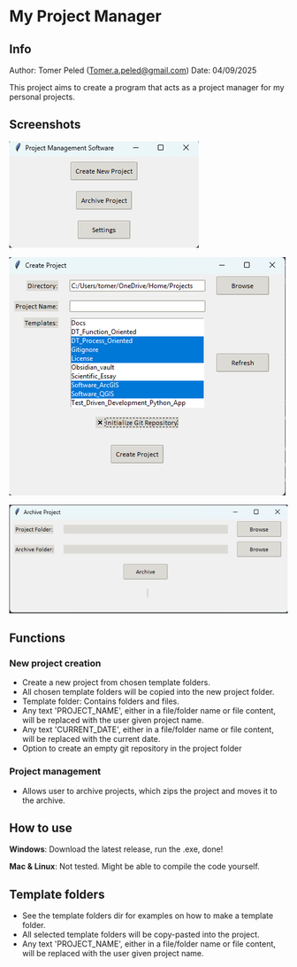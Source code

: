 # My Project Manager

## Info

Author: Tomer Peled (Tomer.a.peled@gmail.com)
Date: 04/09/2025

This project aims to create a program that acts as a project manager for my personal projects.

## Screenshots

![Main Window](assets/main_window.png)

![Project Creation](assets/create_project.png)

![Archive Feature](assets/archive_project.png)

## Functions

### New project creation

- Create a new project from chosen template folders.
- All chosen template folders will be copied into the new project folder.
- Template folder: Contains folders and files.
- Any text 'PROJECT_NAME', either in a file/folder name or file content, will be replaced with the user given project name.
- Any text 'CURRENT_DATE', either in a file/folder name or file content, will be replaced with the current date.
- Option to create an empty git repository in the project folder

### Project management

- Allows user to archive projects, which zips the project and moves it to the archive.

## How to use

**Windows**: Download the latest release, run the .exe, done!

**Mac & Linux**: Not tested. Might be able to compile the code yourself.

## Template folders

- See the template folders dir for examples on how to make a template folder.
- All selected template folders will be copy-pasted into the project.
- Any text 'PROJECT_NAME', either in a file/folder name or file content, will be replaced with the user given project name.
